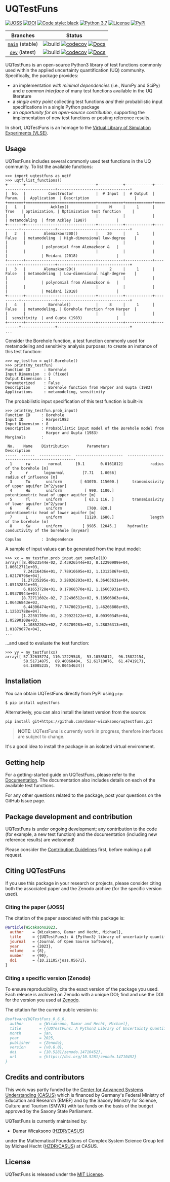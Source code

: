 # UQTestFuns
[![JOSS](https://img.shields.io/badge/JOSS-10.21105/joss.05671-brightgreen?style=flat-square)](https://doi.org/10.21105/joss.05671)
[![DOI](http://img.shields.io/badge/DOI-10.5281/zenodo.14710452-blue.svg?style=flat-square)](https://doi.org/10.5281/zenodo.14710452)
[![Code style: black](https://img.shields.io/badge/code%20style-black-000000.svg?style=flat-square)](https://github.com/psf/black)
[![Python 3.7](https://img.shields.io/badge/python-3.7-blue.svg?style=flat-square)](https://www.python.org/downloads/release/python-370/)
[![License](https://img.shields.io/github/license/damar-wicaksono/uqtestfuns?style=flat-square)](https://choosealicense.com/licenses/mit/)
[![PyPI](https://img.shields.io/pypi/v/uqtestfuns?style=flat-square)](https://pypi.org/project/uqtestfuns/)

|                                  Branches                                  | Status                                                                                                                                                                                                                                                                                                                                                                                                                                                                                            |
|:--------------------------------------------------------------------------:|---------------------------------------------------------------------------------------------------------------------------------------------------------------------------------------------------------------------------------------------------------------------------------------------------------------------------------------------------------------------------------------------------------------------------------------------------------------------------------------------------|
| [`main`](https://github.com/damar-wicaksono/uqtestfuns/tree/main) (stable) | ![build](https://img.shields.io/github/actions/workflow/status/damar-wicaksono/uqtestfuns/main.yml?branch=main&style=flat-square) [![codecov](https://img.shields.io/codecov/c/github/damar-wicaksono/uqtestfuns/main?logo=CodeCov&style=flat-square&token=Y6YQEPJ1TT)](https://app.codecov.io/gh/damar-wicaksono/uqtestfuns/tree/main) [![Docs](https://readthedocs.org/projects/uqtestfuns/badge/?version=stable&style=flat-square)](https://uqtestfuns.readthedocs.io/en/stable/?badge=stable) |
|  [`dev`](https://github.com/damar-wicaksono/uqtestfuns/tree/dev) (latest)  | ![build](https://img.shields.io/github/actions/workflow/status/damar-wicaksono/uqtestfuns/main.yml?branch=dev&style=flat-square) [![codecov](https://img.shields.io/codecov/c/github/damar-wicaksono/uqtestfuns/dev?logo=CodeCov&style=flat-square&token=Y6YQEPJ1TT)](https://app.codecov.io/gh/damar-wicaksono/uqtestfuns/tree/dev) [![Docs](https://readthedocs.org/projects/uqtestfuns/badge/?version=latest&style=flat-square)](https://uqtestfuns.readthedocs.io/en/latest/?badge=latest)    |

<!--One paragraph description-->
UQTestFuns is an open-source Python3 library of test functions commonly used
within the applied uncertainty quantification (UQ) community.
Specifically, the package provides:

- an implementation _with minimal dependencies_ (i.e., NumPy and SciPy) and
  _a common interface_ of many test functions available in the UQ literature
- a _single entry point_ collecting test functions _and_ their probabilistic
  input specifications in a single Python package
- an _opportunity for an open-source contribution_, supporting
  the implementation of new test functions or posting reference results.

In short, UQTestFuns is an homage
to the [Virtual Library of Simulation Experiments (VLSE)](https://www.sfu.ca/~ssurjano/).

## Usage

UQTestFuns includes several commonly used test functions in the UQ community.
To list the available functions:

```python-repl
>>> import uqtestfuns as uqtf
>>> uqtf.list_functions()
+-------+-------------------------------+-----------+------------+----------+---------------+--------------------------------+
|  No.  |          Constructor          |  # Input  |  # Output  |  Param.  |  Application  | Description                    |
+=======+===============================+===========+============+==========+===============+================================+
|   1   |           Ackley()            |     M     |     1      |   True   | optimization, | Optimization test function     |
|       |                               |           |            |          | metamodeling  | from Ackley (1987)             |
+-------+-------------------------------+-----------+------------+----------+---------------+--------------------------------+
|   2   |        Alemazkoor20D()        |    20     |     1      |  False   | metamodeling  | High-dimensional low-degree    |
|       |                               |           |            |          |               | polynomial from Alemazkoor &   |
|       |                               |           |            |          |               | Meidani (2018)                 |
+-------+-------------------------------+-----------+------------+----------+---------------+--------------------------------+
|   3   |        Alemazkoor2D()         |     2     |     1      |  False   | metamodeling  | Low-dimensional high-degree    |
|       |                               |           |            |          |               | polynomial from Alemazkoor &   |
|       |                               |           |            |          |               | Meidani (2018)                 |
+-------+-------------------------------+-----------+------------+----------+---------------+--------------------------------+
|   4   |          Borehole()           |     8     |     1      |  False   | metamodeling, | Borehole function from Harper  |
|       |                               |           |            |          |  sensitivity  | and Gupta (1983)               |
+-------+-------------------------------+-----------+------------+----------+---------------+--------------------------------+
...
```

Consider the Borehole function, a test function commonly used for metamodeling
and sensitivity analysis purposes; to create an instance of this test function:

```python-repl
>>> my_testfun = uqtf.Borehole()
>>> print(my_testfun)
Function ID      : Borehole
Input Dimension  : 8 (fixed)
Output Dimension : 1
Parameterized    : False
Description      : Borehole function from Harper and Gupta (1983)
Applications     : metamodeling, sensitivity
```

The probabilistic input specification of this test function is built-in:

```python-repl
>>> print(my_testfun.prob_input)
Function ID     : Borehole
Input ID        : Harper1983
Input Dimension : 8
Description     : Probabilistic input model of the Borehole model from
                  Harper and Gupta (1983)
Marginals       :

 No.    Name    Distribution        Parameters                          Description
-----  ------  --------------  ---------------------  -----------------------------------------------
  1      rw        normal      [0.1       0.0161812]            radius of the borehole [m]
  2      r       lognormal        [7.71   1.0056]                 radius of influence [m]
  3      Tu       uniform        [ 63070. 115600.]      transmissivity of upper aquifer [m^2/year]
  4      Hu       uniform          [ 990. 1100.]         potentiometric head of upper aquifer [m]
  5      Tl       uniform          [ 63.1 116. ]        transmissivity of lower aquifer [m^2/year]
  6      Hl       uniform           [700. 820.]          potentiometric head of lower aquifer [m]
  7      L        uniform          [1120. 1680.]                length of the borehole [m]
  8      Kw       uniform         [ 9985. 12045.]     hydraulic conductivity of the borehole [m/year]

Copulas         : Independence
```

A sample of input values can be generated from the input model:

```python-repl
>>> xx = my_testfun.prob_input.get_sample(10)
array([[8.40623544e-02, 2.43926544e+03, 8.12290909e+04, 1.06612711e+03,
        7.24216436e+01, 7.78916695e+02, 1.13125867e+03, 1.02170796e+04],
       [1.27235295e-01, 3.28026293e+03, 6.36463631e+04, 1.05132831e+03,
        6.81653728e+01, 8.17868370e+02, 1.16603931e+03, 1.09370944e+04],
       [8.72711602e-02, 7.22496512e+02, 9.18506063e+04, 1.06436843e+03,
        6.44306474e+01, 7.74700231e+02, 1.46266808e+03, 1.12531788e+04],
       [1.22301709e-01, 2.29922122e+02, 8.00390345e+04, 1.05290108e+03,
        1.10852262e+02, 7.94709283e+02, 1.28026313e+03, 1.01879077e+04],
...
```

...and used to evaluate the test function:

```python-repl
>>> yy = my_testfun(xx)
array([ 57.32635774, 110.12229548,  53.10585812,  96.15822154,
        58.51714875,  89.40068404,  52.61710076,  61.47419171,
        64.18005235,  79.00454634])
```

## Installation

You can obtain UQTestFuns directly from PyPI using `pip`:

```bash
$ pip install uqtestfuns
```

Alternatively, you can also install the latest version from the source:

```bash
pip install git+https://github.com/damar-wicaksono/uqtestfuns.git
```

> **NOTE**: UQTestFuns is currently work in progress,
> therefore interfaces are subject to change.

It's a good idea to install the package in an isolated virtual environment.

## Getting help

<!--Getting help-->
For a getting-started guide on UQTestFuns,
please refer to the [Documentation](https://uqtestfuns.readthedocs.io/en/latest/).
The documentation also includes details on each of the available test functions.

For any other questions related to the package,
post your questions on the GitHub Issue page.

## Package development and contribution

<!--Package Development-->
UQTestFuns is under ongoing development;
any contribution to the code (for example, a new test function)
and the documentation (including new reference results) are welcomed!

Please consider the [Contribution Guidelines](CONTRIBUTING.MD) first,
before making a pull request. 

## Citing UQTestFuns

If you use this package in your research or projects, please consider citing
both the associated paper and the Zenodo archive (for the specific version
used).

### Citing the paper (JOSS)

The citation of the paper associated with this package is:

```bibtex
@article{Wicaksono2023,
  author    = {Wicaksono, Damar and Hecht, Michael},
  title     = {{UQTestFuns}: A {Python3} library of uncertainty quantification ({UQ}) test functions},
  journal   = {Journal of Open Source Software},
  year      = {2023},
  volume    = {8},
  number    = {90},
  doi       = {10.21105/joss.05671},
}
```

### Citing a specific version (Zenodo)

To ensure reproducibility, cite the exact version of the package you used.
Each release is archived on Zenodo with a unique DOI; find and use the DOI
for the version you used at [Zenodo].

The citation for the current public version is:

```bibtex
@software{UQTestFuns_0_6_0,
  author       = {Wicaksono, Damar and Hecht, Michael},
  title        = {{UQTestFuns: A Python3 Library of Uncertainty Quantification (UQ) Test Functions}},
  month        = jan,
  year         = 2025,
  publisher    = {Zenodo},
  version      = {v0.6.0},
  doi          = {10.5281/zenodo.14710452},
  url          = {https://doi.org/10.5281/zenodo.14710452}
}
```

## Credits and contributors

<!--Credits and contributors-->
This work was partly funded
by the [Center for Advanced Systems Understanding (CASUS)](https://www.casus.science/)
which is financed by Germany's Federal Ministry of Education and Research (BMBF)
and by the Saxony Ministry for Science, Culture and Tourism (SMWK)
with tax funds on the basis of the budget approved
by the Saxony State Parliament.

UQTestFuns is currently maintained by:

- Damar Wicaksono ([HZDR/CASUS](https://www.casus.science/))

under the Mathematical Foundations of Complex System Science Group
led by Michael Hecht ([HZDR/CASUS](https://www.casus.science/)) at CASUS.

## License

<!--License-->
UQTestFuns is released under the [MIT License](LICENSE).

[Zenodo]: https://zenodo.org/search?q=parent.id%3A7701903&f=allversions%3Atrue&l=list&p=1&s=10&sort=version

